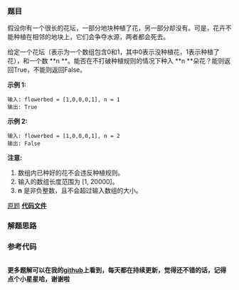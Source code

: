 ### 题目
假设你有一个很长的花坛，一部分地块种植了花，另一部分却没有。可是，花卉不能种植在相邻的地块上，它们会争夺水源，两者都会死去。

给定一个花坛（表示为一个数组包含0和1，其中0表示没种植花，1表示种植了花），和一个数  **n  **。能否在不打破种植规则的情况下种入  **n
**朵花？能则返回True，不能则返回False。

**示例 1:**

    
    
    输入: flowerbed = [1,0,0,0,1], n = 1
    输出: True
    

**示例 2:**

    
    
    输入: flowerbed = [1,0,0,0,1], n = 2
    输出: False
    

**注意:**

  1. 数组内已种好的花不会违反种植规则。
  2. 输入的数组长度范围为 [1, 20000]。
  3. **n** 是非负整数，且不会超过输入数组的大小。

[原题](https://leetcode-cn.com/problems/can-place-flowers/)    **[代码文件]()**


### 解题思路




### 参考代码

```go


```




**更多题解可以在我的[github](https://github.com/LZH139/leetcode_Go)上看到，每天都在持续更新，觉得还不错的话，记得点个小星星哈，谢谢啦**

